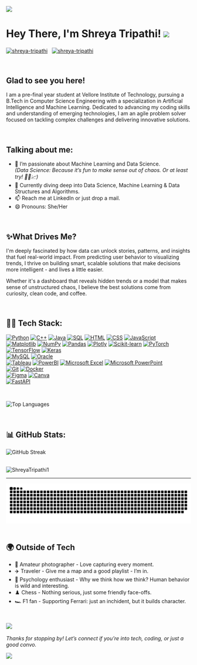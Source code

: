 <img src="https://user-images.githubusercontent.com/73097560/115834477-dbab4500-a447-11eb-908a-139a6edaec5c.gif">

# Hey There, I'm Shreya Tripathi! <img src="https://media.giphy.com/media/hvRJCLFzcasrR4ia7z/giphy.gif" width="25px">
<a href="https://www.linkedin.com/in/shreyatripathi863/" target="_blank"><img align="center" src="https://raw.githubusercontent.com/rahuldkjain/github-profile-readme-generator/master/src/images/icons/Social/linked-in-alt.svg" alt="shreya-tripathi" height="30" width="40" /></a>
&nbsp;
<a href="https://www.instagram.com/idrc.wtevr/" target="_blank"><img align="center" src="https://raw.githubusercontent.com/rahuldkjain/github-profile-readme-generator/master/src/images/icons/Social/instagram.svg" alt="shreya-tripathi" height="30" width="40" /></a>
&nbsp;

<br/>

## Glad to see you here!
I am a pre-final year student at Vellore Institute of Technology, pursuing a B.Tech in Computer Science Engineering with a specialization in Artificial Intelligence and Machine Learning. Dedicated to advancing my coding skills and understanding of emerging technologies, I am an agile problem solver focused on tackling complex challenges and delivering innovative solutions.

<br/>

## Talking about me:

- 👀 I’m passionate about Machine Learning and Data Science. <br>
      *(Data Science: Because it’s fun to make sense out of chaos. Or at least try! 🤷‍♂️📈)*
- 🌱 Currently diving deep into Data Science, Machine Learning & Data Structures and Algorithms.
- 📫 Reach me at LinkedIn or just drop a mail.
- 😄 Pronouns: She/Her

<br/>

## ✨What Drives Me?

I'm deeply fascinated by how data can unlock stories, patterns, and insights that fuel real-world impact. From predicting user behavior to visualizing trends, I thrive on building smart, scalable solutions that make decisions more intelligent - and lives a little easier.

Whether it's a dashboard that reveals hidden trends or a model that makes sense of unstructured chaos, I believe the best solutions come from curiosity, clean code, and coffee.

<br/>

## 👩‍💻 Tech Stack:

<p>
    <a href="#"><img alt="Python" src="https://img.shields.io/badge/Python-14354C.svg?logo=python&style=flat&logoColor=white"></a>
    <a href="#"><img alt="C++" src="https://img.shields.io/badge/C++-9C033A.svg?logo=cpp&style=flat&logoColor=white"></a>
    <a href="#"><img alt="Java" src="https://img.shields.io/badge/Java-007396.svg?logo=java&style=flat&logoColor=white"></a>
    <a href="#"><img alt="SQL" src="https://img.shields.io/badge/SQL-025E8C.svg?logo=postgresql&style=flat&logoColor=white"></a>
    <a href="#"><img alt="HTML" src="https://img.shields.io/badge/HTML-E34F26.svg?logo=html5&style=flat&logoColor=white"></a>
    <a href="#"><img alt="CSS" src="https://img.shields.io/badge/CSS-1572B6.svg?logo=css3&style=flat&logoColor=white"></a>
    <a href="#"><img alt="JavaScript" src="https://img.shields.io/badge/JavaScript-F7DF1E.svg?logo=javascript&style=flat&logoColor=black"></a>
<br>
    <a href="#"><img alt="Matplotlib" src="https://img.shields.io/badge/Matplotlib-FFFFFF.svg?logo=matplotlib&style=flat&logoColor=black"></a>
    <a href="#"><img alt="NumPy" src="https://img.shields.io/badge/NumPy-013243.svg?logo=numpy&style=flat&logoColor=white"></a>
    <a href="#"><img alt="Pandas" src="https://img.shields.io/badge/Pandas-150458.svg?logo=pandas&style=flat&logoColor=white"></a>
    <a href="#"><img alt="Plotly" src="https://img.shields.io/badge/Plotly-3F4F75.svg?logo=plotly&style=flat&logoColor=white"></a>
    <a href="#"><img alt="Scikit-learn" src="https://img.shields.io/badge/Scikit-learn-F7931E.svg?logo=scikit-learn&style=flat&logoColor=white"></a>
    <a href="#"><img alt="PyTorch" src="https://img.shields.io/badge/PyTorch-EE4C2C.svg?logo=pytorch&style=flat&logoColor=white"></a>
    <a href="#"><img alt="TensorFlow" src="https://img.shields.io/badge/TensorFlow-FF6F00.svg?logo=tensorflow&style=flat&logoColor=white"></a>
    <a href="#"><img alt="Keras" src="https://img.shields.io/badge/Keras-D00000.svg?logo=keras&style=flat&logoColor=white"></a>
<br>
    <a href="#"><img alt="MySQL" src="https://img.shields.io/badge/MySQL-00000F.svg?logo=mysql&style=flat&logoColor=white"></a>
    <a href="#"><img alt="Oracle" src="https://img.shields.io/badge/Oracle-F80000.svg?logo=oracle&style=flat&logoColor=white"></a>
<br>
    <a href="#"><img alt="Tableau" src="https://img.shields.io/badge/Tableau-E97627.svg?logo=tableau&style=flat&logoColor=white"></a>
    <a href="#"><img alt="PowerBI" src="https://img.shields.io/badge/PowerBI-F2C811.svg?logo=powerbi&style=flat&logoColor=black"></a>
    <a href="#"><img alt="Microsoft Excel" src="https://img.shields.io/badge/Microsoft%20Excel-217346.svg?logo=microsoft-excel&style=flat&logoColor=white"></a>
    <a href="#"><img alt="Microsoft PowerPoint" src="https://img.shields.io/badge/Microsoft%20PowerPoint-B7472A.svg?logo=microsoft-powerpoint&style=flat&logoColor=white"</a>
<br>
    <a href="#"><img alt="Git" src="https://img.shields.io/badge/Git-F05033.svg?logo=git&style=flat&logoColor=white"></a>
    <a href="#"><img alt="Docker" src="https://img.shields.io/badge/Docker-2496ED.svg?logo=docker&style=flat&logoColor=white"></a>
<br></a>
     <a href="#"><img alt="Figma" src="https://img.shields.io/badge/Figma-F24E1E.svg?logo=figma&style=flat&logoColor=white"></a>
    <a href="#"><img alt="Canva" src="https://img.shields.io/badge/Canva-00C4CC.svg?logo=canva&style=flat&logoColor=white"></a>
<br>
    <a href="#"><img alt="FastAPI" src="https://img.shields.io/badge/FastAPI-009688.svg?logo=fastapi&style=flat&logoColor=white"></a>
</p>

<br>

![Top Languages](https://github-readme-stats.vercel.app/api/top-langs/?username=ShreyaTripathi1&layout=compact&langs_count=10&bg_color=FFFFFF&title_color=000000&text_color=333333&border_color=ECECEC)

<br/>

## 📊 GitHub Stats:

![GitHub Streak](https://streak-stats.demolab.com/?user=ShreyaTripathi1)

<br/>

<img width="49%" src="https://github-readme-stats.vercel.app/api?username=ShreyaTripathi1&show_icons=true&theme=dracula&title_color=00b2d2&text_color=ffffff&bg_color=111112&locale=en&hide_border=true" alt="ShreyaTripathi1" />

<hr>

<div align="center">
<picture>
  <source
    media="(prefers-color-scheme: dark)"
    srcset="https://raw.githubusercontent.com/platane/snk/output/github-contribution-grid-snake-dark.svg"
  />
  <source
    media="(prefers-color-scheme: light)"
    srcset="https://raw.githubusercontent.com/platane/snk/output/github-contribution-grid-snake.svg"
  />
  <img
    alt="github contribution grid snake animation"
    src="https://raw.githubusercontent.com/platane/snk/output/github-contribution-grid-snake.svg"
  />
</picture>
</div>

<br/>

## 🌍 Outside of Tech

- 📸 Amateur photographer - Love capturing every moment.
- ✈️ Traveler - Give me a map and a good playlist - I’m in.
- 🧠 Psychology enthusiast - Why we think how we think? Human behavior is wild and interesting.
- ♟️ Chess - Nothing serious, just some friendly face-offs.
- 🏎️ F1 fan - Supporting Ferrari: just an inchident, but it builds character.
  
<br/>

![](https://komarev.com/ghpvc/?username=ShreyaTripathi1&color=blueviolet&abbreviated=true)

<i>Thanks for stopping by! Let’s connect if you’re into tech, coding, or just a good convo.</i>

<img src="https://user-images.githubusercontent.com/73097560/115834477-dbab4500-a447-11eb-908a-139a6edaec5c.gif">
